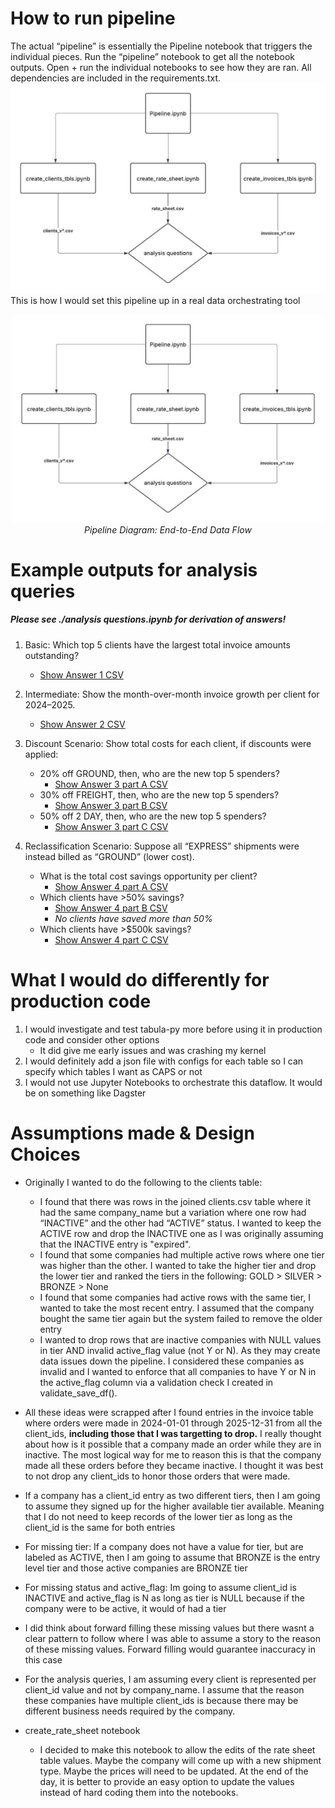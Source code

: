 # How to run pipeline
The actual “pipeline” is essentially the Pipeline notebook that triggers the individual pieces. Run the “pipeline” notebook to get all the notebook outputs. Open + run the individual notebooks to see how they are ran. All dependencies are included in the requirements.txt.
![ETL_Design.jpeg](ETL_Design.jpeg)
This is how I would set this pipeline up in a real data orchestrating tool
<p align="center">
  <img src="ETL_Design.jpeg" alt="Pipeline Diagram" width="500"/>
  <br>
  <em>Pipeline Diagram: End-to-End Data Flow</em>
</p>

# Example outputs for analysis queries
##### Please see ./analysis questions.ipynb for derivation of answers!
1. Basic: Which top 5 clients have the largest total invoice amounts outstanding?
    - [Show Answer 1 CSV](output_tables/answer1.csv)

2. Intermediate: Show the month-over-month invoice growth per client for 2024–2025.
    - [Show Answer 2 CSV](output_tables/answer2.csv)
3. Discount Scenario: Show total costs for each client, if discounts were applied:
    - 20% off GROUND, then, who are the new top 5 spenders?
      - [Show Answer 3 part A CSV](output_tables/answer3parta.csv) 
    - 30% off FREIGHT, then, who are the new top 5 spenders?
      - [Show Answer 3 part B CSV](output_tables/answer3partb.csv) 
    - 50% off 2 DAY, then, who are the new top 5 spenders?
      - [Show Answer 3 part C CSV](output_tables/answer3partc.csv) 
4. Reclassification Scenario: Suppose all “EXPRESS” shipments were instead billed as “GROUND” (lower cost).
    - What is the total cost savings opportunity per client?
      - [Show Answer 4 part A CSV](output_tables/answer4parta.csv) 
    - Which clients have >50% savings?
      - [Show Answer 4 part B CSV](output_tables/answer4partb.csv)
      - *No clients have saved more than 50%*
    - Which clients have >$500k savings?
      - [Show Answer 4 part C CSV](output_tables/answer4partc.csv) 

# What I would do differently for production code
1. I would investigate and test tabula-py more before using it in production code and consider other options
    - It did give me early issues and was crashing my kernel
2. I would definitely add a json file with configs for each table so I can specify which tables I want as CAPS or not
3. I would not use Jupyter Notebooks to orchestrate this dataflow. It would be on something like Dagster

# Assumptions made & Design Choices
- Originally I wanted to do the following to the clients table:
  - I found that there was rows in the joined clients.csv table where it had the same company_name but a variation where one row had “INACTIVE” and the other had “ACTIVE” status. I wanted to keep the ACTIVE row and drop the INACTIVE one as I was originally assuming that the INACTIVE entry is "expired".
  - I found that some companies had multiple active rows where one tier was higher than the other. I wanted to take the higher tier and drop the lower tier and ranked the tiers in the following: GOLD > SILVER > BRONZE > None
  - I found that some companies had active rows with the same tier, I wanted to take the most recent entry. I assumed that the company bought the same tier again but the system failed to remove the older entry
  - I wanted to drop rows that are inactive companies with NULL values in tier AND invalid active_flag value (not Y or N). As they may create data issues down the pipeline. I considered these companies as invalid and I wanted to enforce that all companies to have Y or N in the active_flag column via a validation check       I created in validate_save_df().
- All these ideas were scrapped after I found entries in the invoice table where orders were made in 2024-01-01 through 2025-12-31 from all the client_ids, **including those that I was targetting to drop.** I really thought about how is it possible that a company made an order while they are in inactive. The most logical way for me to reason this is that the company made all these orders before they became inactive. I thought it was best to not drop any client_ids to honor those orders that were made.

- If a company has a client_id entry as two different tiers, then I am going to assume they signed up for the higher available tier available. Meaning that I do not need to keep records of the lower tier as long as the client_id is the same for both entries
- For missing tier: If a company does not have a value for tier, but are labeled as ACTIVE, then I am going to assume that BRONZE is the entry level tier and those active companies are BRONZE tier
- For missing status and active_flag: Im going to assume client_id is INACTIVE and active_flag is N as long as tier is NULL because if the company were to be active, it would of had a tier
- I did think about forward filling these missing values but there wasnt a clear pattern to follow where I was able to assume a story to the reason of these missing values. Forward filling would guarantee inaccuracy in this case
- For the analysis queries, I am assuming every client is represented per client_id value and not by company_name. I assume that the reason these companies have multiple client_ids is because there may be different business needs required by the company.

- create_rate_sheet notebook
  - I decided to make this notebook to allow the edits of the rate sheet table values. Maybe the company will come up with a new shipment type. Maybe the prices will need to be updated. At the end of the day, it is better to provide an easy option to update the values instead of hard coding them into the notebooks.

